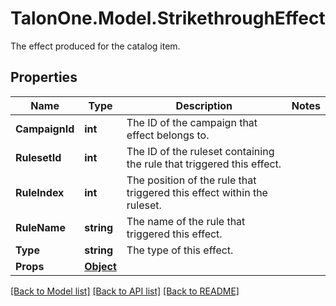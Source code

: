 # TalonOne.Model.StrikethroughEffect
The effect produced for the catalog item.
## Properties

Name | Type | Description | Notes
------------ | ------------- | ------------- | -------------
**CampaignId** | **int** | The ID of the campaign that effect belongs to. | 
**RulesetId** | **int** | The ID of the ruleset containing the rule that triggered this effect. | 
**RuleIndex** | **int** | The position of the rule that triggered this effect within the ruleset. | 
**RuleName** | **string** | The name of the rule that triggered this effect. | 
**Type** | **string** | The type of this effect. | 
**Props** | [**Object**](.md) |  | 

[[Back to Model list]](../README.md#documentation-for-models) [[Back to API list]](../README.md#documentation-for-api-endpoints) [[Back to README]](../README.md)

